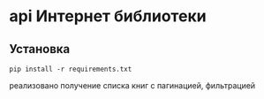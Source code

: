 # api Интернет библиотеки 

## Установка

```
pip install -r requirements.txt
```
реализовано получение списка книг с пагинацией, фильтрацией
